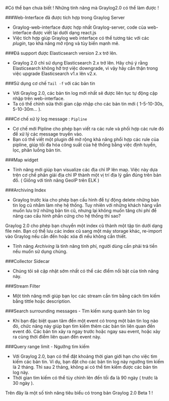 
#Có thể bạn chưa biết ! Những tính năng mà Graylog2.0 có thể làm được !

###Web-Interface đã được tích hợp trong Graylog Server 
- Graylog-web-interface được hợp nhất Graylog-server, code của web-interface được viết lại dưới dạng react.js
- Việc tích hợp giúp Graylog web interface có thể tương tác với các *plugin*, tạo khả năng mở rộng và tùy biến mạnh mẽ.

###Đã support được Elasticsearch version 2.x trở lên.
- Graylog 2.0 chỉ sử dụng Elasticsearch 2.x trở lên. Hãy chú ý rằng Elasticsearch không hỡ trợ việc downgrade, vì vậy hãy cẩn thận trong việc upgrade Elasticsearch v1.x lên v2.x.
 
###Sử dụng cơ chế `Tail -f` với các bản tin
- Với Graylog 2.0, các bản tin log mới nhất sẽ được liên tục tự động cập nhập trên web-interface. 
- Ta có thể chỉnh sửa thời gian cập nhập cho các bản tin mới ( 1-5-10-30s, 5-10-30m... ).

###Cơ chế xử lý log message : `Pipline`
- Cơ chế mới Pipline cho phép bạn viết ra các rule và phối hợp các rule đó để xử lý các message truyền vào.
- Bạn có thể viết một plugin để mở rộng khả năng phổi hợp các rule của pipline, giúp tối đa hóa công suất của hệ thống bằng việc định tuyển, lọc, phân luồng bản tin.

###Map widget
- Tính năng mới giúp bạn visualize các địa chỉ IP lên map. Việc này dựa trên cơ chế phân giải địa chỉ IP thành một vị trí địa lý gần đúng trên bản đồ. ( Giống với tính năng GeoIP trên ELK )

###Archiving Index
- Graylog trước kia cho phép bạn cấu hình để tự động delete những bản tin log cũ nhằm làm nhẹ hệ thống. Tuy nhiên với những khách hàng vẫn muốn lưu trữ những bản tin cũ, nhưng lại không muốn tăng chi phí để nâng cao cấu hình phần cứng cho hệ thống thì sao?

Graylog 2.0 cho phép bạn chuyển một index cũ thành một tập tin dưới dạng file nén. Bạn có thể lưu các index cũ sang một máy storage khác, re-import vào Graylog nếu cần đến hoặc xóa đi nếu không cần thiết.
- Tính năng *Archiving* là tính năng tính phí, người dùng cần phải trả tiền nếu muốn sử dụng chúng.

###Collector Sidecar
- Chúng tôi sẽ cập nhật sớm nhất có thể các điểm nổi bật của tính năng này.

###Stream Filter
- Một tính năng mới giúp bạn lọc các stream cần tìm bằng cách tìm kiếm bằng tittle hoặc description.

###Search surrounding messages - Tìm kiếm xung quanh bản tin log
- Khi bạn đặc biệt quan tâm đến một event có trong một bản tin log nào đó, chức năng này giúp bạn tìm kiếm thêm các bản tin liên quan đến event đó. Các bản tin xảy ra ngay trước hoặc ngay sau event, hoặc xảy ra cùng thời điểm liên quan đến event này.

###Query range limit - Ngưỡng tìm kiếm
- Với Graylog 2.0, bạn có thể đặt khoảng thời gian giới hạn cho việc tìm kiếm các bản tin. Ví dụ, bạn đặt cho các bản tin log này ngưỡng tìm kiếm là 2 tháng. Thì sau 2 tháng, không ai có thể tìm kiếm được các bản tin log này.
- Thời gian tìm kiếm có thể tùy chỉnh lên đến tối đa là 90 ngày ( trước là 30 ngày ).

Trên đây là một số tính năng tiêu biểu có trong bản Graylog 2.0 Beta 1 !
